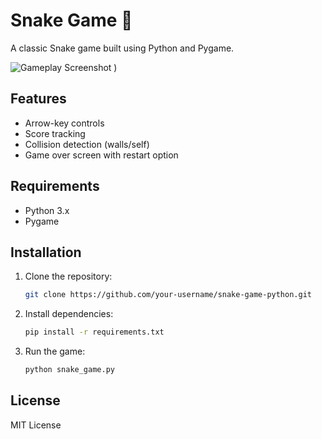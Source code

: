 # Snake Game 🐍

A classic Snake game built using Python and Pygame.

![Gameplay Screenshot](https://miro.medium.com/v2/resize:fit:1179/1*VBpWmRgn-33kcLf-NzIOsQ.pngA )
)

## Features
- Arrow-key controls
- Score tracking
- Collision detection (walls/self)
- Game over screen with restart option

## Requirements
- Python 3.x
- Pygame

## Installation
1. Clone the repository:
   ```bash
   git clone https://github.com/your-username/snake-game-python.git
   ```
2. Install dependencies:
   ```bash
   pip install -r requirements.txt
   ```
3. Run the game:
   ```bash
   python snake_game.py
   ```

## License
MIT License
